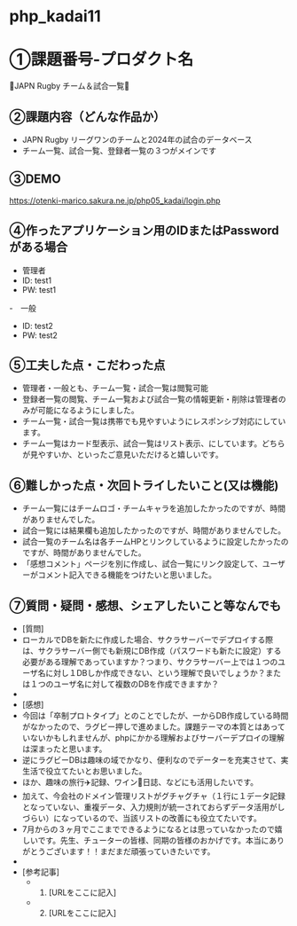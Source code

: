 # php_kadai11
# ①課題番号-プロダクト名

🏉JAPN Rugby チーム＆試合一覧🏉

## ②課題内容（どんな作品か）

- JAPN Rugby リーグワンのチームと2024年の試合のデータベース
- チーム一覧、試合一覧、登録者一覧の３つがメインです

## ③DEMO

https://otenki-marico.sakura.ne.jp/php05_kadai/login.php

## ④作ったアプリケーション用のIDまたはPasswordがある場合

- 管理者
- ID: test1
- PW: test1

-　一般
- ID: test2
- PW: test2
  
## ⑤工夫した点・こだわった点

- 管理者・一般とも、チーム一覧・試合一覧は閲覧可能
- 登録者一覧の閲覧、チーム一覧および試合一覧の情報更新・削除は管理者のみが可能になるようにしました。
- チーム一覧・試合一覧は携帯でも見やすいようにレスポンシブ対応にしています。
- チーム一覧はカード型表示、試合一覧はリスト表示、にしています。どちらが見やすいか、といったご意見いただけると嬉しいです。

## ⑥難しかった点・次回トライしたいこと(又は機能)

- チーム一覧にはチームロゴ・チームキャラを追加したかったのですが、時間がありませんでした。
- 試合一覧には結果欄も追加したかったのですが、時間がありませんでした。
- 試合一覧のチーム名は各チームHPとリンクしているように設定したかったのですが、時間がありませんでした。
- 「感想コメント」ページを別に作成し、試合一覧にリンク設定して、ユーザーがコメント記入できる機能をつけたいと思いました。 

## ⑦質問・疑問・感想、シェアしたいこと等なんでも

- [質問]
- ローカルでDBを新たに作成した場合、サクラサーバーでデプロイする際は、サクラサーバー側でも新規にDB作成（パスワードも新たに設定）する必要がある理解であっていますか？つまり、サクラサーバー上では１つのユーザ名に対し１DBしか作成できない、という理解で良いでしょうか？または１つのユーザ名に対して複数のDBを作成できますか？
- 
- [感想]
- 今回は「卒制プロトタイプ」とのことでしたが、一からDB作成している時間がなかったので、ラグビー押しで進めました。課題テーマの本質とはあっていないかもしれませんが、phpにかかる理解およびサーバーデプロイの理解は深まったと思います。
- 逆にラグビーDBは趣味の域でかなり、便利なのでデーターを充実させて、実生活で役立てたいとお思いました。
- ほか、趣味の旅行✈️記録、ワイン🍷日誌、などにも活用したいです。
- 加えて、今会社のドメイン管理リストがグチャグチャ（１行に１データ記録となっていない、重複データ、入力規則が統一されておらずデータ活用がしづらい）になっているので、当該リストの改善にも役立てたいです。
- 7月からの３ヶ月でここまでできるようになるとは思っていなかったので嬉しいです。先生、チューターの皆様、同期の皆様のおかげです。本当にありがとうございます！！まだまだ頑張っていきたいです。
- 
- [参考記事]
  - 1. [URLをここに記入]
  - 2. [URLをここに記入]

